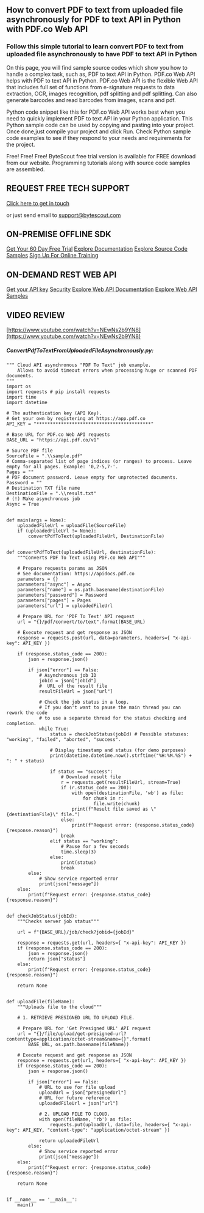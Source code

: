 ## How to convert PDF to text from uploaded file asynchronously for PDF to text API in Python with PDF.co Web API

### Follow this simple tutorial to learn convert PDF to text from uploaded file asynchronously to have PDF to text API in Python

On this page, you will find sample source codes which show you how to handle a complex task, such as, PDF to text API in Python. PDF.co Web API helps with PDF to text API in Python. PDF.co Web API is the flexible Web API that includes full set of functions from e-signature requests to data extraction, OCR, images recognition, pdf splitting and pdf splitting. Can also generate barcodes and read barcodes from images, scans and pdf.

Python code snippet like this for PDF.co Web API works best when you need to quickly implement PDF to text API in your Python application. This Python sample code can be used by copying and pasting into your project. Once done,just compile your project and click Run. Check Python sample code examples to see if they respond to your needs and requirements for the project.

Free! Free! Free! ByteScout free trial version is available for FREE download from our website. Programming tutorials along with source code samples are assembled.

## REQUEST FREE TECH SUPPORT

[Click here to get in touch](https://bytescout.zendesk.com/hc/en-us/requests/new?subject=PDF.co%20Web%20API%20Question)

or just send email to [support@bytescout.com](mailto:support@bytescout.com?subject=PDF.co%20Web%20API%20Question) 

## ON-PREMISE OFFLINE SDK 

[Get Your 60 Day Free Trial](https://bytescout.com/download/web-installer?utm_source=github-readme)
[Explore Documentation](https://bytescout.com/documentation/index.html?utm_source=github-readme)
[Explore Source Code Samples](https://github.com/bytescout/ByteScout-SDK-SourceCode/)
[Sign Up For Online Training](https://academy.bytescout.com/)


## ON-DEMAND REST WEB API

[Get your API key](https://app.pdf.co/signup?utm_source=github-readme)
[Security](https://pdf.co/security)
[Explore Web API Documentation](https://apidocs.pdf.co?utm_source=github-readme)
[Explore Web API Samples](https://github.com/bytescout/ByteScout-SDK-SourceCode/tree/master/PDF.co%20Web%20API)

## VIDEO REVIEW

[https://www.youtube.com/watch?v=NEwNs2b9YN8](https://www.youtube.com/watch?v=NEwNs2b9YN8)




<!-- code block begin -->

##### **ConvertPdfToTextFromUploadedFileAsynchronously.py:**
    
```
""" Cloud API asynchronous "PDF To Text" job example.
    Allows to avoid timeout errors when processing huge or scanned PDF documents.
"""
import os
import requests # pip install requests
import time
import datetime

# The authentication key (API Key).
# Get your own by registering at https://app.pdf.co
API_KEY = "******************************************"

# Base URL for PDF.co Web API requests
BASE_URL = "https://api.pdf.co/v1"

# Source PDF file
SourceFile = ".\\sample.pdf"
# Comma-separated list of page indices (or ranges) to process. Leave empty for all pages. Example: '0,2-5,7-'.
Pages = ""
# PDF document password. Leave empty for unprotected documents.
Password = ""
# Destination TXT file name
DestinationFile = ".\\result.txt"
# (!) Make asynchronous job
Async = True


def main(args = None):
    uploadedFileUrl = uploadFile(SourceFile)
    if (uploadedFileUrl != None):
        convertPdfToText(uploadedFileUrl, DestinationFile)


def convertPdfToText(uploadedFileUrl, destinationFile):
    """Converts PDF To Text using PDF.co Web API"""

    # Prepare requests params as JSON
    # See documentation: https://apidocs.pdf.co
    parameters = {}
    parameters["async"] = Async
    parameters["name"] = os.path.basename(destinationFile)
    parameters["password"] = Password
    parameters["pages"] = Pages
    parameters["url"] = uploadedFileUrl

    # Prepare URL for 'PDF To Text' API request
    url = "{}/pdf/convert/to/text".format(BASE_URL)

    # Execute request and get response as JSON
    response = requests.post(url, data=parameters, headers={ "x-api-key": API_KEY })

    if (response.status_code == 200):
        json = response.json()

        if json["error"] == False:
            # Asynchronous job ID
            jobId = json["jobId"]
            #  URL of the result file
            resultFileUrl = json["url"]
            
            # Check the job status in a loop. 
            # If you don't want to pause the main thread you can rework the code 
            # to use a separate thread for the status checking and completion.
            while True:
                status = checkJobStatus(jobId) # Possible statuses: "working", "failed", "aborted", "success".
                
                # Display timestamp and status (for demo purposes)
                print(datetime.datetime.now().strftime("%H:%M.%S") + ": " + status)
                
                if status == "success":
                    # Download result file
                    r = requests.get(resultFileUrl, stream=True)
                    if (r.status_code == 200):
                        with open(destinationFile, 'wb') as file:
                            for chunk in r:
                                file.write(chunk)
                        print(f"Result file saved as \"{destinationFile}\" file.")
                    else:
                        print(f"Request error: {response.status_code} {response.reason}")
                    break
                elif status == "working":
                    # Pause for a few seconds
                    time.sleep(3)
                else:
                    print(status)
                    break
        else:
            # Show service reported error
            print(json["message"])
    else:
        print(f"Request error: {response.status_code} {response.reason}")


def checkJobStatus(jobId):
    """Checks server job status"""

    url = f"{BASE_URL}/job/check?jobid={jobId}"
    
    response = requests.get(url, headers={ "x-api-key": API_KEY })
    if (response.status_code == 200):
        json = response.json()
        return json["status"]
    else:
        print(f"Request error: {response.status_code} {response.reason}")

    return None


def uploadFile(fileName):
    """Uploads file to the cloud"""
    
    # 1. RETRIEVE PRESIGNED URL TO UPLOAD FILE.

    # Prepare URL for 'Get Presigned URL' API request
    url = "{}/file/upload/get-presigned-url?contenttype=application/octet-stream&name={}".format(
        BASE_URL, os.path.basename(fileName))
    
    # Execute request and get response as JSON
    response = requests.get(url, headers={ "x-api-key": API_KEY })
    if (response.status_code == 200):
        json = response.json()
        
        if json["error"] == False:
            # URL to use for file upload
            uploadUrl = json["presignedUrl"]
            # URL for future reference
            uploadedFileUrl = json["url"]

            # 2. UPLOAD FILE TO CLOUD.
            with open(fileName, 'rb') as file:
                requests.put(uploadUrl, data=file, headers={ "x-api-key": API_KEY, "content-type": "application/octet-stream" })

            return uploadedFileUrl
        else:
            # Show service reported error
            print(json["message"])    
    else:
        print(f"Request error: {response.status_code} {response.reason}")

    return None


if __name__ == '__main__':
    main()
```

<!-- code block end -->